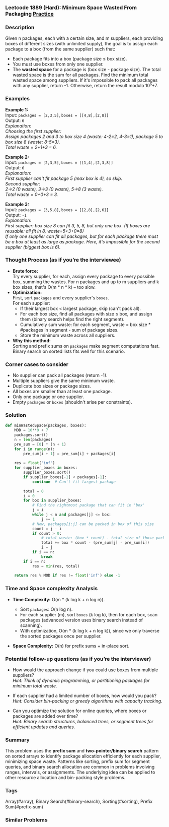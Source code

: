 ### Leetcode 1889 (Hard): Minimum Space Wasted From Packaging [Practice](https://leetcode.com/problems/minimum-space-wasted-from-packaging)

### Description  
Given n packages, each with a certain size, and m suppliers, each providing boxes of different sizes (with unlimited supply), the goal is to assign each package to a box (from the same supplier) such that:
- Each package fits into a box (package size ≤ box size).
- You must use boxes from only one supplier.
- The **wasted space** for a package is (box size - package size). The total wasted space is the sum for all packages.
Find the minimum total wasted space among suppliers. If it's impossible to pack all packages with any supplier, return -1. Otherwise, return the result modulo 10⁹+7.

### Examples  

**Example 1:**  
Input: `packages = [2,3,5]`, `boxes = [[4,8],[2,8]]`  
Output: `6`  
*Explanation:  
Choosing the first supplier:  
Assign packages 2 and 3 to box size 4 (waste: 4-2=2, 4-3=1), package 5 to box size 8 (waste: 8-5=3).  
Total waste = 2+1+3 = 6.*

**Example 2:**  
Input: `packages = [2,3,5]`, `boxes = [[1,4],[2,3,8]]`  
Output: `6`  
*Explanation:  
First supplier can't fit package 5 (max box is 4), so skip.  
Second supplier:  
2→2 (0 waste), 3→3 (0 waste), 5→8 (3 waste).  
Total waste = 0+0+3 = 3.*

**Example 3:**  
Input: `packages = [3,5,8]`, `boxes = [[2,8],[2,6]]`  
Output: `-1`  
*Explanation:  
First supplier: box size 8 can fit 3, 5, 8, but only one box. (If boxes are reusable: all fit in 8, waste=5+3+0=8)  
If only one supplier can fit all packages, but for each package there must be a box at least as large as package. Here, it's impossible for the second supplier (biggest box is 6).*

### Thought Process (as if you’re the interviewee)  
- **Brute force:**  
  Try every supplier, for each, assign every package to every possible box, summing the wastes. For n packages and up to m suppliers and k box sizes, that's O(m \* n \* k) – too slow.
- **Optimization:**  
  First, sort `packages` and every supplier's `boxes`.  
  For each supplier:  
    - If their largest box < largest package, skip (can't pack all).
    - For each box size, find all packages with size ≤ box, and assign them (binary search helps find the right segment).
    - Cumulatively sum waste: for each segment, waste = box size \* #packages in segment - sum of package sizes.
    - Store the minimum waste across all suppliers.
- **Why this method:**  
  Sorting and prefix sums on `packages` make segment computations fast. Binary search on sorted lists fits well for this scenario.

### Corner cases to consider  
- No supplier can pack all packages (return -1).
- Multiple suppliers give the same minimum waste.
- Duplicate box sizes or package sizes.
- All boxes are smaller than at least one package.
- Only one package or one supplier.
- Empty `packages` or `boxes` (shouldn't arise per constraints).

### Solution

```python
def minWastedSpace(packages, boxes):
    MOD = 10**9 + 7
    packages.sort()
    n = len(packages)
    pre_sum = [0] * (n + 1)
    for i in range(n):
        pre_sum[i + 1] = pre_sum[i] + packages[i]
        
    res = float('inf')
    for supplier_boxes in boxes:
        supplier_boxes.sort()
        if supplier_boxes[-1] < packages[-1]:
            continue  # Can't fit largest package
        
        total = 0
        i = 0
        for box in supplier_boxes:
            # Find the rightmost package that can fit in 'box'
            j = i
            while j < n and packages[j] <= box:
                j += 1
            # Now, packages[i:j] can be packed in box of this size
            count = j - i
            if count > 0:
                # total waste: (box * count) - total size of those packages
                total += box * count - (pre_sum[j] - pre_sum[i])
                i = j
            if i == n:
                break
        if i == n:
            res = min(res, total)
    
    return res % MOD if res != float('inf') else -1
```

### Time and Space complexity Analysis  

- **Time Complexity:** O(m \* (k log k + n log n)).  
  - Sort `packages`: O(n log n).
  - For each supplier (m), sort `boxes` (k log k), then for each box, scan packages (advanced version uses binary search instead of scanning).  
  - With optimization, O(m \* (k log k + n log k)), since we only traverse the sorted packages once per supplier.

- **Space Complexity:** O(n) for prefix sums + in-place sort.

### Potential follow-up questions (as if you’re the interviewer)  

- How would the approach change if you could use boxes from multiple suppliers?  
  *Hint: Think of dynamic programming, or partitioning packages for minimum total waste.*

- If each supplier had a limited number of boxes, how would you pack?  
  *Hint: Consider bin-packing or greedy algorithms with capacity tracking.*

- Can you optimize the solution for online queries, where boxes or packages are added over time?  
  *Hint: Binary search structures, balanced trees, or segment trees for efficient updates and queries.*

### Summary
This problem uses the **prefix sum** and **two-pointer/binary search** pattern on sorted arrays to identify package allocation efficiently for each supplier, minimizing space waste. Patterns like sorting, prefix sum for segment queries, and binary search allocation are common in problems involving ranges, intervals, or assignments. The underlying idea can be applied to other resource allocation and bin-packing style problems.

### Tags
Array(#array), Binary Search(#binary-search), Sorting(#sorting), Prefix Sum(#prefix-sum)

### Similar Problems
